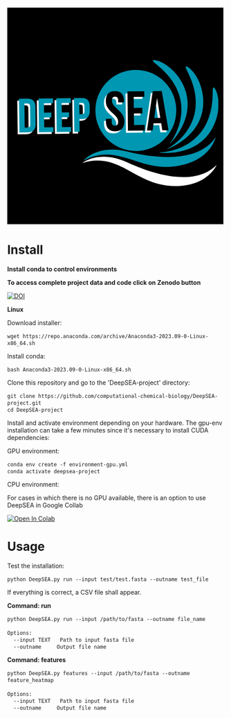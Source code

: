 
![DeepSEA](./images/DeepSEA-logo.png)

# Install
**Install conda to control environments**

**To access complete project data and code click on Zenodo button**

[![DOI](https://zenodo.org/badge/DOI/10.5281/zenodo.13647157.svg)](https://doi.org/10.5281/zenodo.13647157)

**Linux**

Download installer:
```
wget https://repo.anaconda.com/archive/Anaconda3-2023.09-0-Linux-x86_64.sh
```
Install conda:
```
bash Anaconda3-2023.09-0-Linux-x86_64.sh
```
Clone this repository and go to the 'DeepSEA-project' directory:
```
git clone https://github.com/computational-chemical-biology/DeepSEA-project.git
cd DeepSEA-project
```
Install and activate environment depending on your hardware. The gpu-env installation can take a few minutes since it's necessary to install CUDA dependencies:

GPU environment:
```
conda env create -f environment-gpu.yml 
conda activate deepsea-project
```
CPU environment:

For cases in which there is no GPU available, there is an option to use DeepSEA in Google Collab

[![Open In Colab](https://colab.research.google.com/assets/colab-badge.svg)](https://colab.research.google.com/github/tiagocabralborelli/DeepSEA-project/blob/main/DeepSEA.ipynb)

# Usage
Test the installation:
```
python DeepSEA.py run --input test/test.fasta --outname test_file
```
If everything is correct, a CSV file shall appear.

**Command: run**
```
python DeepSEA.py run --input /path/to/fasta --outname file_name

Options:
  --input TEXT   Path to input fasta file
  --outname     Output file name
```
**Command: features**
```
python DeepSEA.py features --input /path/to/fasta --outname feature_heatmap

Options:
  --input TEXT   Path to input fasta file
  --outname     Output file name
```
